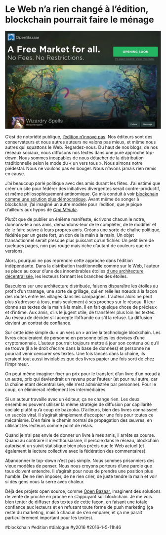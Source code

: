 # Le Web n’a rien changé à l’édition, blockchain pourrait faire le ménage

![](_i/openbaz.webp)

C’est de notoriété publique, [l’édition n’innove pas](http://the-digital-reader.com/2015/12/14/95091/?utm_content=buffer63743). Nos éditeurs sont des conservateurs et nous autres auteurs ne valons pas mieux, et même nous autres qui squattons le Web. Regardez-nous. Du haut de nos blogs, de nos réseaux sociaux, nous diffusons nos textes dans une pure approche top-down. Nous sommes incapables de nous détacher de la distribution traditionnelle selon le mode du « un vers tous ». Nous aimons notre piédestal. Nous ne voulons pas en bouger. Nous n’avons jamais rien remis en cause.

J’ai beaucoup parlé politique avec des amis durant les fêtes. J’ai estimé que créer un site pour fédérer des initiatives divergentes serait contre-productif, et même philosophiquement antinomique. Ça m’a conduit à voir [blockchain comme une solution plus démocratique](et-si-blockchain-revolutionnait-la-democratie.md). Avant même de songer à blockchain, j’ai imaginé un autre modèle pour l’édition, que je pique d’ailleurs aux hypos de *[One Minute](../../page/une-minute)*.

Plutôt que de publier un énième manifeste, écrivons chacun le notre, donnons-le à nos amis, demandons-leur de le compléter, de le modifier et de le faire suivre à leurs propres amis. Créons une sorte de chaîne politique, fédérée par un geste fort, un don de la main à la main. Un objet transactionnel serait presque plus puissant qu’un fichier. Un petit livre de quelques pages, non pas rouge mais riche d’autant de couleurs que de versions.

Alors, pourquoi ne pas reprendre cette approche dans l’édition indépendante. Dans la distribution traditionnelle comme sur le Web, l’auteur se place au cœur d’une des innombrables étoiles [d’une architecture décentralisée](les-maux-du-web-sont-dans-sa-topologie.md), les lecteurs formant les branches des étoiles.

Basculons sur une architecture distribuée, faisons disparaître les étoiles au profit d’un tramage, une sorte de grillage, qui en relie les nœuds à la façon des routes entre les villages dans les campagnes. L’auteur alors ne peut plus s’adresser à tous, mais seulement à ses proches sur le réseau. Il leur donne ses textes de la main à la main. Il en fait quelque chose de précieux et d’intime. Aux amis, s’ils le jugent utile, de transférer plus loin les textes. Au réseau de décider s’il accepte l’offrande ou s’il la refuse. La diffusion devient un contrat de confiance.

Sur cette idée simple du « un vers un » arrive la technologie blockchain. Les livres circuleraient de personne en personne telles les devises d’une cryptomonnaie. L’auteur pourrait toujours mettre à jour son contenu où qu’il se trouve (il a le droit d’écrire dans la base de données) et personne ne pourrait venir censurer ses textes. Une fois lancés dans la chaîne, ils seraient tout aussi inviolables que des livres papier une fois sorti de chez l’imprimeur.

On peut même imaginer fixer un prix pour le transfert d’un livre d’un nœud à un autre, prix qui deviendrait un revenu pour l’auteur (et pour nul autre, car la chaîne étant décentralisée, elle n’est administrée par personne). Pour le coup, on éliminerait réellement les intermédiaires.

Si un auteur travaille avec un éditeur, ça ne change rien. Les deux ensembles peuvent utiliser la même stratégie de diffusion par capillarité sociale plutôt qu’à coup de bazooka. D’ailleurs, bien des livres connaissent un succès viral. Il s’agirait simplement d’accepter une fois pour toutes ce mécanisme. D’en faire le chemin normal de propagation des œuvres, en utilisant les lecteurs comme point de relais.

Quand je n’ai pas envie de donner un livre à mes amis, il arrête sa course. Quand au contraire il m’enthousiasme, il percole dans le réseau, blockchain autorisant un suivit statistique bien plus précis que le Web actuel (et également la lecture collective avec la fédération des commentaires).

Abandonner le top-down n’est pas simple. Nous sommes prisonniers des vieux modèles de penser. Nous nous croyons porteurs d’une parole que tous doivent entendre. Il s’agirait pour nous de prendre une position plus humble. De ne rien imposer, de ne rien crier, de juste tendre la main et voir si des gens nous la serre avec chaleur.

Déjà des projets open source, comme [Open Bazaar](https://openbazaar.org/), imaginent des solutions de vente de proche en proche en s’appuyant sur blockchain. Je me vois bien tenter de diffuser des textes de cette façon, en faisant une totale confiance aux lecteurs et en refusant toute forme de push marketing (ça reste du marketing, mais à chacun de s’en emparer, et ça me paraît particulièrement important pour les textes).

#blockchain #edition #dialogue #y2016 #2016-1-5-11h46
